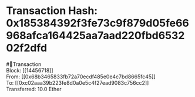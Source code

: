 
Transaction Hash: 0x185384392f3fe73c9f879d05fe66968afca164425aa7aad220fbd653202f2dfd
====================================================================================
  
#💸Transaction  
Block: [[14456718]]  
From: [[0x68b3465833fb72a70ecdf485e0e4c7bd8665fc45]]  
To: [[0xc02aaa39b223fe8d0a0e5c4f27ead9083c756cc2]]  
Transferred: 10.0 Ether